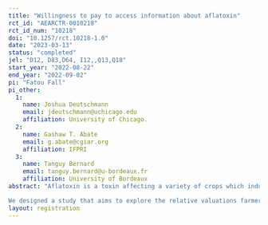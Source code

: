 ```yaml
---
title: "Willingness to pay to access information about aflatoxin"
rct_id: "AEARCTR-0010218"
rct_id_num: "10218"
doi: "10.1257/rct.10218-1.0"
date: "2023-03-13"
status: "completed"
jel: "D12, D83,D64, I12,,Q13,Q18"
start_year: "2022-08-22"
end_year: "2022-09-02"
pi: "Fatou Fall"
pi_other:
  1:
    name: Joshua Deutschmann
    email: jdeutschmann@uchicago.edu
    affiliation: University of Chicago.
  2:
    name: Gashaw T. Abate
    email: g.abate@cgiar.org
    affiliation: IFPRI
  3:
    name: Tanguy Bernard
    email: tanguy.bernard@u-bordeaux.fr
    affiliation: University of Bordeaux
abstract: "Aflatoxin is a toxin affecting a variety of crops which induces harmful damage to the liver when ingested. Many countries have put in place regulations on the level of aflatoxin in food to address public health concerns.  This is not the case for many countries in sub-Saharan Africa, despite the prevalence of aflatoxin in crops. Groundnuts are one of the main crops in Senegal, both for sale and for consumption. Groundnuts are also highly susceptible to aflatoxin contamination.  Several studies have shown that aflatoxin is a health problem in Senegal, yet Senegal has no regulations on the level of aflatoxin in groundnut. This lack of regulation leads to two main problems for Senegalese groundnut farmers who are both producers and consumers: they have difficulty exporting their production and they face health risks related to the consumption of poor quality groundnuts. In this context of poor regulation, groundnut farmers have a key role in reducing and monitoring aflatoxin levels in their production. We explore three channels that could motivate farmers to test for aflatoxin contamination : a health channel ( as farmers consume what they produce, they could invest in aflatoxin testing because they consume it and do not want to eat harmful food), a financial gain channel (farmers might think they could find a buyer who would pay more for better quality production) and an altruistic channel ( farmers do not want their production to be harmful to the people who consume it.)
We designed a study that aims to explore the relative valuations farmers place on each of these channels, and how those valuations interact. We use a discrete choice experiment with randomized access to comprehensive information about aflatoxin, coupled with a Becker-DeGroot-Marshak mechanism to estimate the willingness to pay for access to information on aflatoxin levels in groundnuts among Senegalese groundnut farmers."
layout: registration
---
```


